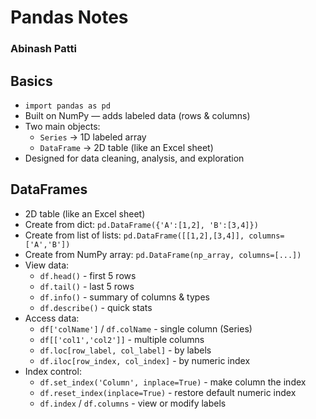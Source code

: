 # Pandas Notes
### Abinash Patti

## Basics
- `import pandas as pd`
- Built on NumPy — adds labeled data (rows & columns)
- Two main objects:
  - `Series` → 1D labeled array  
  - `DataFrame` → 2D table (like an Excel sheet)
- Designed for data cleaning, analysis, and exploration

## DataFrames
- 2D table (like an Excel sheet)
- Create from dict: `pd.DataFrame({'A':[1,2], 'B':[3,4]})`
- Create from list of lists: `pd.DataFrame([[1,2],[3,4]], columns=['A','B'])`
- Create from NumPy array: `pd.DataFrame(np_array, columns=[...])`
- View data:
  - `df.head()` - first 5 rows  
  - `df.tail()` - last 5 rows  
  - `df.info()` - summary of columns & types  
  - `df.describe()` - quick stats
- Access data:
  - `df['colName']` / `df.colName` - single column (Series)
  - `df[['col1','col2']]` - multiple columns
  - `df.loc[row_label, col_label]` - by labels  
  - `df.iloc[row_index, col_index]` - by numeric index
- Index control:
  - `df.set_index('Column', inplace=True)` - make column the index
  - `df.reset_index(inplace=True)` - restore default numeric index
  - `df.index` / `df.columns` - view or modify labels
